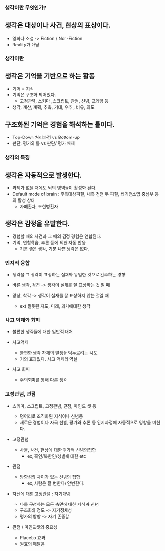 ### 생각이란 무엇인가?

## 생각은 대상이나 사건, 현상의 표상이다.

* 영화나 소설 -> Fiction / Non-Fiction
* Reality가 아님

### 생각이란

## 생각은 기억을 기반으로 하는 활동

* 기억 = 지식
* 기억은 구조화 되어있다.
	- 고정관념, 스키마 ,스크립트, 관점, 신념, 프레임 등
* 생각, 계산, 계획, 추측, 기대, 유추 , 비유, 의도

## 구조화된 기억은 경험을 해석하는 틀이다.

* Top-Down 처리과정 vs Bottom-up
* 판단, 평가의 틀 vs 판단/ 평가 배제

### 생각의 특징

## 생각은 자동적으로 발생한다.

* 과제가 없을 때에도 뇌의 영역들이 활성화 된다.
* Default mode of brain : 후측대상피질, 내측 전전 두 피질, 쐐기전소엽 중심부 등의 활성 상태
	- 자폐환자, 조현병환자

## 생각은 감정을 유발한다.

* 경험할 때의 사건과 그 때의 감정 경험은 연합된다.
* 기억, 연합학습, 추론 등에 의한 자동 반응
	- 기분 좋은 생각, 기분 나쁜 생각은 없다.

### 인지적 융합

* 생각을 그 생각이 표상하는 실재와 동일한 것으로 간주하는 경향

* 바른 생각, 정견 -> 생각이 실재를 잘 표상하는 것 일 때

* 망상, 착각 -> 생각이 실재를 잘 표상하지 않는 것일 때
	- ex) 잘못된 지도, 미래, 과거에대한 생각

### 사고 억제와 회피

* 불편한 생각들에 대한 일반적 대처

* 사고억제
	- 불편한 생각 자체의 발생을 억누르려는 시도
	* 거의 효과없다. 사고 억제의 역설

* 사고 회피
	- 주의회피를 통해 다른 생각

### 고정관념, 관점

* 스키마, 스크립트, 고정관념, 관점, 마인드 셋 등

	- 덩어리로 조직화된 지식이나 신념등
	- 새로운 경험이나 자극 선별, 평가와 추론 등 인지과정에
	자동적으로 영향을 미친다.

* 고정관념
	- 사물, 사건, 현상에 대한 평가적 신념의집합
		* ex, 흑인/북한인/성별에 대한 etc

* 관점
	- 방향성의 차이가 있는 신념의 집합
		* ex, 사람은 잘 변한다/ 안변한다.

* 자신에 대한 고정관념 : 자기개념
	- 나를 구성하는 모든 측면에 대한 지식과 신념
	- 구조화의 정도 -> 자기정체성
	- 평가의 방향 -> 자기 존중감

* 관점 / 마인드셋의 중요성
	- Placebo 효과
	- 원효의 깨달음
